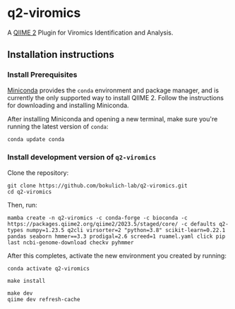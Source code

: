 # q2-viromics

A [QIIME 2](https://qiime2.org) Plugin for Viromics Identification and Analysis.

## Installation instructions

### Install Prerequisites

[Miniconda](https://conda.io/miniconda.html) provides the `conda` environment and package manager, and is currently the only supported way to install QIIME 2.
Follow the instructions for downloading and installing Miniconda.

After installing Miniconda and opening a new terminal, make sure you're running the latest version of `conda`:

```bash
conda update conda
```

###  Install development version of `q2-viromics`
Clone the repository:
```shell
git clone https://github.com/bokulich-lab/q2-viromics.git
cd q2-viromics
```

Then, run:

```shell
mamba create -n q2-viromics -c conda-forge -c bioconda -c  https://packages.qiime2.org/qiime2/2023.5/staged/core/ -c defaults q2-types numpy=1.23.5 q2cli virsorter=2 "python=3.8" scikit-learn=0.22.1 pandas seaborn hmmer==3.3 prodigal=2.6 screed=1 ruamel.yaml click pip last ncbi-genome-download checkv pyhmmer
```

After this completes, activate the new environment you created by running:

```shell
conda activate q2-viromics
```

```shell
make install
```

```shell
make dev
qiime dev refresh-cache
```
